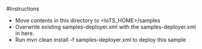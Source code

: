 #Instructions
- Move contents in this directory to <IoTS_HOME>/samples
- Overwrite existing samples-deployer.xml with the samples-deployer.xml in here.
- Run mvn clean install -f samples-deployer.xml to deploy this sample
